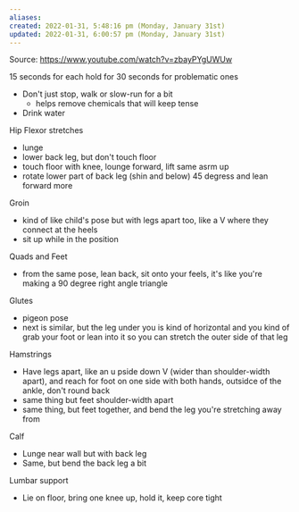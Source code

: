 ```yaml
---
aliases: 
created: 2022-01-31, 5:48:16 pm (Monday, January 31st)
updated: 2022-01-31, 6:00:57 pm (Monday, January 31st)
---
```

Source: https://www.youtube.com/watch?v=zbayPYgUWUw

15 seconds for each
hold for 30 seconds for problematic ones

- Don't just stop, walk or slow-run for a bit
    - helps remove chemicals that will keep tense
- Drink water

Hip Flexor stretches
- lunge
- lower back leg, but don't touch floor
- touch floor with knee, lounge forward, lift same asrm up
- rotate lower part of back leg (shin and below) 45 degress and lean forward more

Groin
- kind of like child's pose but with legs apart too, like a V where they connect at the heels
- sit up while in the position

Quads and Feet
- from the same pose, lean back, sit onto your feels, it's like you're making a 90 degree right angle triangle

Glutes
- pigeon pose
- next is similar, but the leg under you is kind of horizontal and you kind of grab your foot or lean into it so you can stretch the outer side of that leg

Hamstrings
- Have legs apart, like an u pside down V (wider than shoulder-width apart), and reach for foot on one side with both hands,  outsidce of the ankle, don't round back
- same thing but feet shoulder-width apart
- same thing, but feet together, and bend the leg you're stretching away from

Calf
- Lunge near wall but with back leg
- Same, but bend the back leg a bit

Lumbar support
- Lie on floor, bring one knee up, hold it, keep core tight